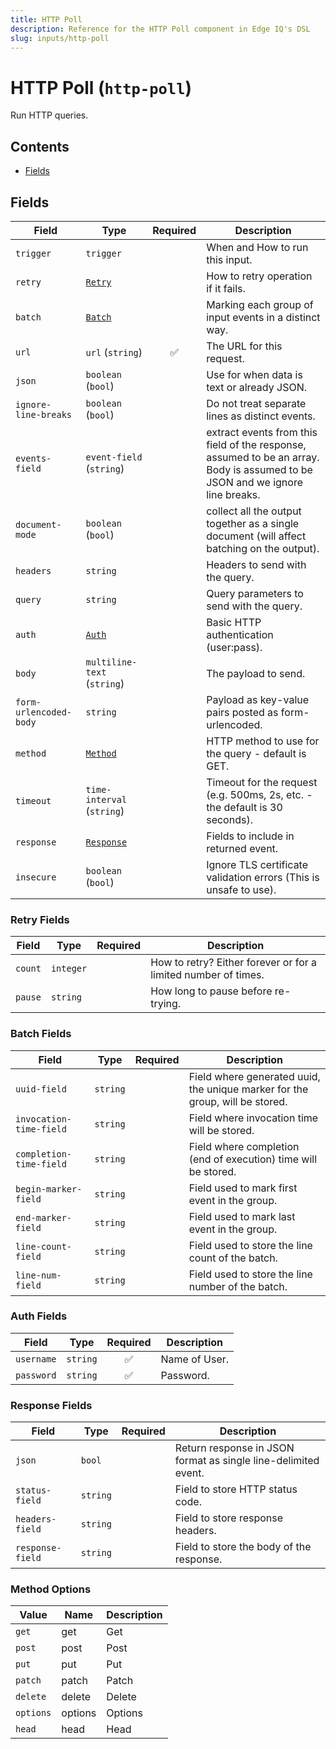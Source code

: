```yaml
---
title: HTTP Poll
description: Reference for the HTTP Poll component in Edge IQ's DSL
slug: inputs/http-poll
---
```


# HTTP Poll (`http-poll`)

Run HTTP queries.


## Contents

- [Fields](#fields)




## Fields


| Field | Type | Required | Description |
|---|---|:---:|---|
| `trigger` | `trigger` |  | When and How to run this input. |
| `retry` | [`Retry`](#retry-fields) |  | How to retry operation if it fails. |
| `batch` | [`Batch`](#batch-fields) |  | Marking each group of input events in a distinct way. |
| `url` | `url` (`string`) | ✅ | The URL for this request. |
| `json` | `boolean` (`bool`) |  | Use for when data is text or already JSON. |
| `ignore-line-breaks` | `boolean` (`bool`) |  | Do not treat separate lines as distinct events. |
| `events-field` | `event-field` (`string`) |  | extract events from this field of the response, assumed to be an array. Body is assumed to be JSON and we ignore line breaks. |
| `document-mode` | `boolean` (`bool`) |  | collect all the output together as a single document (will affect batching on the output). |
| `headers` | `string` |  | Headers to send with the query. |
| `query` | `string` |  | Query parameters to send with the query. |
| `auth` | [`Auth`](#auth-fields) |  | Basic HTTP authentication (user:pass). |
| `body` | `multiline-text` (`string`) |  | The payload to send. |
| `form-urlencoded-body` | `string` |  | Payload as key-value pairs posted as form-urlencoded. |
| `method` | [`Method`](#method-options) |  | HTTP method to use for the query - default is GET. |
| `timeout` | `time-interval` (`string`) |  | Timeout for the request (e.g. 500ms, 2s, etc. - the default is 30 seconds). |
| `response` | [`Response`](#response-fields) |  | Fields to include in returned event. |
| `insecure` | `boolean` (`bool`) |  | Ignore TLS certificate validation errors (This is unsafe to use). |





### Retry Fields

| Field | Type | Required | Description |
|---|---|:---:|---|
| `count` | `integer` |  | How to retry? Either forever or for a limited number of times. |
| `pause` | `string` |  | How long to pause before re-trying. |



### Batch Fields

| Field | Type | Required | Description |
|---|---|:---:|---|
| `uuid-field` | `string` |  | Field where generated uuid, the unique marker for the group, will be stored. |
| `invocation-time-field` | `string` |  | Field where invocation time will be stored. |
| `completion-time-field` | `string` |  | Field where completion (end of execution) time will be stored. |
| `begin-marker-field` | `string` |  | Field used to mark first event in the group. |
| `end-marker-field` | `string` |  | Field used to mark last event in the group. |
| `line-count-field` | `string` |  | Field used to store the line count of the batch. |
| `line-num-field` | `string` |  | Field used to store the line number of the batch. |



### Auth Fields

| Field | Type | Required | Description |
|---|---|:---:|---|
| `username` | `string` | ✅ | Name of User. |
| `password` | `string` | ✅ | Password. |



### Response Fields

| Field | Type | Required | Description |
|---|---|:---:|---|
| `json` | `bool` |  | Return response in JSON format as single line-delimited event. |
| `status-field` | `string` |  | Field to store HTTP status code. |
| `headers-field` | `string` |  | Field to store response headers. |
| `response-field` | `string` |  | Field to store the body of the response. |





### Method Options

| Value | Name | Description |
|---|---|---|
| `get` | get | Get |
| `post` | post | Post |
| `put` | put | Put |
| `patch` | patch | Patch |
| `delete` | delete | Delete |
| `options` | options | Options |
| `head` | head | Head |



